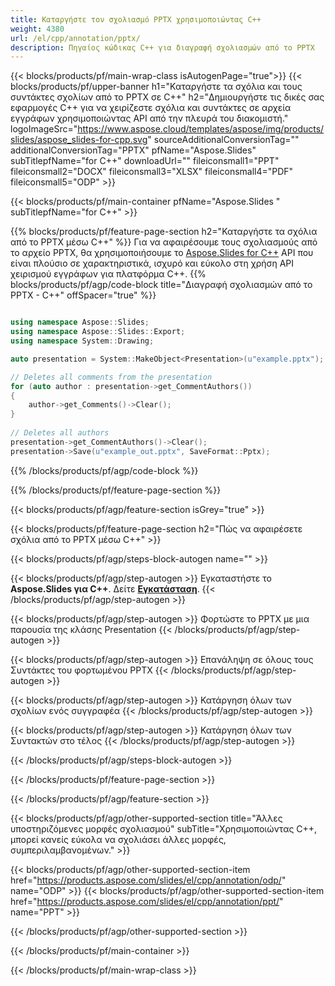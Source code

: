 ```yaml
---
title: Καταργήστε τον σχολιασμό PPTX χρησιμοποιώντας C++
weight: 4380
url: /el/cpp/annotation/pptx/ 
description: Πηγαίος κώδικας C++ για διαγραφή σχολιασμών από το PPTX
---
```


{{< blocks/products/pf/main-wrap-class isAutogenPage="true">}}
{{< blocks/products/pf/upper-banner h1="Καταργήστε τα σχόλια και τους συντάκτες σχολίων από το PPTX σε C++" h2="Δημιουργήστε τις δικές σας εφαρμογές C++ για να χειρίζεστε σχόλια και συντάκτες σε αρχεία εγγράφων χρησιμοποιώντας API από την πλευρά του διακομιστή." logoImageSrc="https://www.aspose.cloud/templates/aspose/img/products/slides/aspose_slides-for-cpp.svg" sourceAdditionalConversionTag="" additionalConversionTag="PPTX" pfName="Aspose.Slides" subTitlepfName="for C++" downloadUrl="" fileiconsmall1="PPT" fileiconsmall2="DOCX" fileiconsmall3="XLSX" fileiconsmall4="PDF" fileiconsmall5="ODP" >}}

{{< blocks/products/pf/main-container pfName="Aspose.Slides " subTitlepfName="for C++" >}}

{{% blocks/products/pf/feature-page-section  h2="Καταργήστε τα σχόλια από το PPTX μέσω C++" %}}
Για να αφαιρέσουμε τους σχολιασμούς από το αρχείο PPTX, θα χρησιμοποιήσουμε το [Aspose.Slides for C++](https://products.aspose.com/slides/el/cpp/) API που είναι πλούσιο σε χαρακτηριστικά, ισχυρό και εύκολο στη χρήση API χειρισμού εγγράφων για πλατφόρμα C++.
{{% blocks/products/pf/agp/code-block title="Διαγραφή σχολιασμών από το PPTX - C++" offSpacer="true" %}}

```cpp

using namespace Aspose::Slides;
using namespace Aspose::Slides::Export;
using namespace System::Drawing;

auto presentation = System::MakeObject<Presentation>(u"example.pptx");

// Deletes all comments from the presentation
for (auto author : presentation->get_CommentAuthors())
{
    author->get_Comments()->Clear();
}
        
// Deletes all authors
presentation->get_CommentAuthors()->Clear();
presentation->Save(u"example_out.pptx", SaveFormat::Pptx);
```
{{% /blocks/products/pf/agp/code-block %}}

{{% /blocks/products/pf/feature-page-section %}}

{{< blocks/products/pf/agp/feature-section isGrey="true" >}}

{{< blocks/products/pf/feature-page-section  h2="Πώς να αφαιρέσετε σχόλια από το PPTX μέσω C++" >}}

{{< blocks/products/pf/agp/steps-block-autogen name="" >}}

{{< blocks/products/pf/agp/step-autogen >}}
Εγκαταστήστε το **Aspose.Slides για C++**. Δείτε [**Εγκατάσταση**](https://docs.aspose.com/slides/cpp/installation/).
{{< /blocks/products/pf/agp/step-autogen >}}

{{< blocks/products/pf/agp/step-autogen >}}
Φορτώστε το PPTX με μια παρουσία της κλάσης Presentation
{{< /blocks/products/pf/agp/step-autogen >}}

{{< blocks/products/pf/agp/step-autogen >}}
Επανάληψη σε όλους τους Συντάκτες του φορτωμένου PPTX
{{< /blocks/products/pf/agp/step-autogen >}}

{{< blocks/products/pf/agp/step-autogen >}}
Κατάργηση όλων των σχολίων ενός συγγραφέα
{{< /blocks/products/pf/agp/step-autogen >}}

{{< blocks/products/pf/agp/step-autogen >}}
Κατάργηση όλων των Συντακτών στο τέλος
{{< /blocks/products/pf/agp/step-autogen >}}

{{< /blocks/products/pf/agp/steps-block-autogen >}}

{{< /blocks/products/pf/feature-page-section >}}

{{< /blocks/products/pf/agp/feature-section >}}

{{< blocks/products/pf/agp/other-supported-section title="Άλλες υποστηριζόμενες μορφές σχολιασμού" subTitle="Χρησιμοποιώντας C++, μπορεί κανείς εύκολα να σχολιάσει άλλες μορφές, συμπεριλαμβανομένων." >}}

{{< blocks/products/pf/agp/other-supported-section-item href="https://products.aspose.com/slides/el/cpp/annotation/odp/" name="ODP" >}}
{{< blocks/products/pf/agp/other-supported-section-item href="https://products.aspose.com/slides/el/cpp/annotation/ppt/" name="PPT" >}}

{{< /blocks/products/pf/agp/other-supported-section >}}

{{< /blocks/products/pf/main-container >}}
    
{{< /blocks/products/pf/main-wrap-class >}}